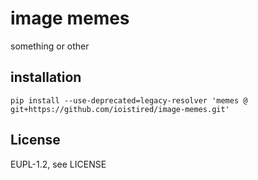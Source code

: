 # image memes
something or other

## installation

```
pip install --use-deprecated=legacy-resolver 'memes @ git+https://github.com/ioistired/image-memes.git'
```

## License

EUPL-1.2, see LICENSE
